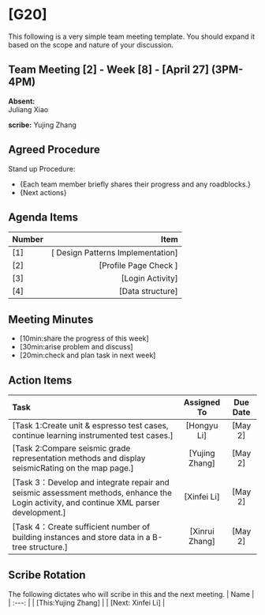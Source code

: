 # [G20]
This following is a very simple team meeting template. You should expand it based on the scope and nature of your discussion.

## Team Meeting [2] - Week [8] - [April 27] (3PM-4PM)
**Absent:**
<br>Juliang Xiao

**scribe:**
Yujing Zhang
## Agreed Procedure
Stand up Procedure: 
- {Each team member briefly shares their progress and any roadblocks.}
- {Next actions}


## Agenda Items
| Number |                              Item |
|:-------|----------------------------------:|
| [1]    | [ Design Patterns Implementation] |
| [2]    |             [Profile Page Check ] |
| [3]    |                  [Login Activity] |
| [4]    |                  [Data structure] |

## Meeting Minutes
- [10min:share the progress of this week]
- [30min:arise problem and discuss]
- [20min:check and plan task in next week]


## Action Items
| Task                                                                                                                                   |  Assigned To   |  Due Date  |
|:---------------------------------------------------------------------------------------------------------------------------------------|:--------------:|:----------:|
| [Task 1:Create unit & espresso test cases, continue learning instrumented test cases.]                                                 |  [Hongyu Li]   |  [May 2]   |
| [Task 2:Compare seismic grade representation methods and display seismicRating on the map page.]                                       | [Yujing Zhang] | [May 2] |
| [Task 3：Develop and integrate repair and seismic assessment methods, enhance the Login activity, and continue XML parser development.] |  [Xinfei Li]   | [May 2] |
| [Task 4：Create sufficient number of building instances and store data in a B-tree structure.]                                          | [Xinrui Zhang] | [May 2] | | [Juliang xiao] | [May 2] |



## Scribe Rotation
The following dictates who will scribe in this and the next meeting.
| Name |
| :---: |
| [This:Yujing Zhang] |
| [Next: Xinfei Li] |
